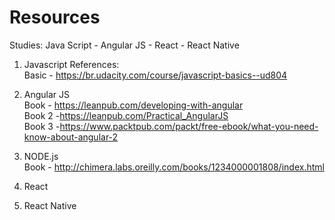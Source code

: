 # Resources
Studies: Java Script - Angular JS - React - React Native


1) Javascript
References: <br/>
Basic - https://br.udacity.com/course/javascript-basics--ud804


2) Angular JS <br/>
Book - https://leanpub.com/developing-with-angular <br/>
Book 2 -https://leanpub.com/Practical_AngularJS <br/>
Book 3 -https://www.packtpub.com/packt/free-ebook/what-you-need-know-about-angular-2

3) NODE.js <br/>
Book - http://chimera.labs.oreilly.com/books/1234000001808/index.html

4) React


5) React Native
